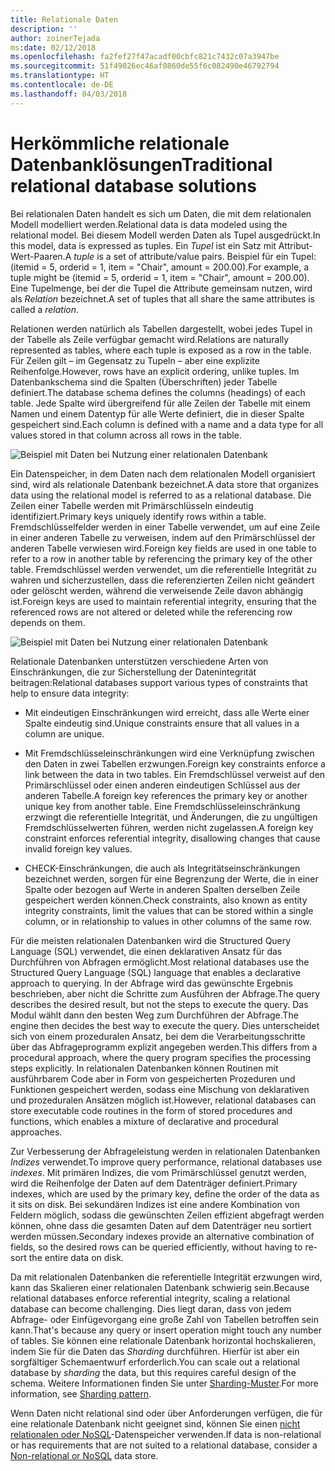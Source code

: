 ```yaml
---
title: Relationale Daten
description: ''
author: zoinerTejada
ms:date: 02/12/2018
ms.openlocfilehash: fa2fef27f47acadf00cbfc821c7432c07a3947be
ms.sourcegitcommit: 51f49026ec46af0860de55f6c082490e46792794
ms.translationtype: HT
ms.contentlocale: de-DE
ms.lasthandoff: 04/03/2018
---
```

# <a name="traditional-relational-database-solutions"></a><span data-ttu-id="18381-102">Herkömmliche relationale Datenbanklösungen</span><span class="sxs-lookup"><span data-stu-id="18381-102">Traditional relational database solutions</span></span>

<span data-ttu-id="18381-103">Bei relationalen Daten handelt es sich um Daten, die mit dem relationalen Modell modelliert werden.</span><span class="sxs-lookup"><span data-stu-id="18381-103">Relational data is data modeled using the relational model.</span></span> <span data-ttu-id="18381-104">Bei diesem Modell werden Daten als Tupel ausgedrückt.</span><span class="sxs-lookup"><span data-stu-id="18381-104">In this model, data is expressed as tuples.</span></span> <span data-ttu-id="18381-105">Ein *Tupel* ist ein Satz mit Attribut-Wert-Paaren.</span><span class="sxs-lookup"><span data-stu-id="18381-105">A *tuple* is a set of attribute/value pairs.</span></span> <span data-ttu-id="18381-106">Beispiel für ein Tupel: (itemid = 5, orderid = 1, item = "Chair", amount = 200.00).</span><span class="sxs-lookup"><span data-stu-id="18381-106">For example, a tuple might be (itemid = 5, orderid = 1, item = "Chair", amount = 200.00).</span></span> <span data-ttu-id="18381-107">Eine Tupelmenge, bei der die Tupel die Attribute gemeinsam nutzen, wird als *Relation* bezeichnet.</span><span class="sxs-lookup"><span data-stu-id="18381-107">A set of tuples that all share the same attributes is called a *relation*.</span></span> 

<span data-ttu-id="18381-108">Relationen werden natürlich als Tabellen dargestellt, wobei jedes Tupel in der Tabelle als Zeile verfügbar gemacht wird.</span><span class="sxs-lookup"><span data-stu-id="18381-108">Relations are naturally represented as tables, where each tuple is exposed as a row in the table.</span></span> <span data-ttu-id="18381-109">Für Zeilen gilt – im Gegensatz zu Tupeln – aber eine explizite Reihenfolge.</span><span class="sxs-lookup"><span data-stu-id="18381-109">However, rows have an explicit ordering, unlike tuples.</span></span> <span data-ttu-id="18381-110">Im Datenbankschema sind die Spalten (Überschriften) jeder Tabelle definiert.</span><span class="sxs-lookup"><span data-stu-id="18381-110">The database schema defines the columns (headings) of each table.</span></span> <span data-ttu-id="18381-111">Jede Spalte wird übergreifend für alle Zeilen der Tabelle mit einem Namen und einem Datentyp für alle Werte definiert, die in dieser Spalte gespeichert sind.</span><span class="sxs-lookup"><span data-stu-id="18381-111">Each column is defined with a name and a data type for all values stored in that column across all rows in the table.</span></span>

![Beispiel mit Daten bei Nutzung einer relationalen Datenbank](../images/example-relational.png)

<span data-ttu-id="18381-113">Ein Datenspeicher, in dem Daten nach dem relationalen Modell organisiert sind, wird als relationale Datenbank bezeichnet.</span><span class="sxs-lookup"><span data-stu-id="18381-113">A data store that organizes data using the relational model is referred to as a relational database.</span></span> <span data-ttu-id="18381-114">Die Zeilen einer Tabelle werden mit Primärschlüsseln eindeutig identifiziert.</span><span class="sxs-lookup"><span data-stu-id="18381-114">Primary keys uniquely identify rows within a table.</span></span> <span data-ttu-id="18381-115">Fremdschlüsselfelder werden in einer Tabelle verwendet, um auf eine Zeile in einer anderen Tabelle zu verweisen, indem auf den Primärschlüssel der anderen Tabelle verwiesen wird.</span><span class="sxs-lookup"><span data-stu-id="18381-115">Foreign key fields are used in one table to refer to a row in another table by referencing the primary key of the other table.</span></span> <span data-ttu-id="18381-116">Fremdschlüssel werden verwendet, um die referentielle Integrität zu wahren und sicherzustellen, dass die referenzierten Zeilen nicht geändert oder gelöscht werden, während die verweisende Zeile davon abhängig ist.</span><span class="sxs-lookup"><span data-stu-id="18381-116">Foreign keys are used to maintain referential integrity, ensuring that the referenced rows are not altered or deleted while the referencing row depends on them.</span></span> 

![Beispiel mit Daten bei Nutzung einer relationalen Datenbank](../images/example-relational2.png)

<span data-ttu-id="18381-118">Relationale Datenbanken unterstützen verschiedene Arten von Einschränkungen, die zur Sicherstellung der Datenintegrität beitragen:</span><span class="sxs-lookup"><span data-stu-id="18381-118">Relational databases support various types of constraints that help to ensure data integrity:</span></span>

- <span data-ttu-id="18381-119">Mit eindeutigen Einschränkungen wird erreicht, dass alle Werte einer Spalte eindeutig sind.</span><span class="sxs-lookup"><span data-stu-id="18381-119">Unique constraints ensure that all values in a column are unique.</span></span> 

- <span data-ttu-id="18381-120">Mit Fremdschlüsseleinschränkungen wird eine Verknüpfung zwischen den Daten in zwei Tabellen erzwungen.</span><span class="sxs-lookup"><span data-stu-id="18381-120">Foreign key constraints enforce a link between the data in two tables.</span></span> <span data-ttu-id="18381-121">Ein Fremdschlüssel verweist auf den Primärschlüssel oder einen anderen eindeutigen Schlüssel aus der anderen Tabelle.</span><span class="sxs-lookup"><span data-stu-id="18381-121">A foreign key references the primary key or another unique key from another table.</span></span> <span data-ttu-id="18381-122">Eine Fremdschlüsseleinschränkung erzwingt die referentielle Integrität, und Änderungen, die zu ungültigen Fremdschlüsselwerten führen, werden nicht zugelassen.</span><span class="sxs-lookup"><span data-stu-id="18381-122">A foreign key constraint enforces referential integrity, disallowing changes that cause invalid foreign key values.</span></span>

- <span data-ttu-id="18381-123">CHECK-Einschränkungen, die auch als Integritätseinschränkungen bezeichnet werden, sorgen für eine Begrenzung der Werte, die in einer Spalte oder bezogen auf Werte in anderen Spalten derselben Zeile gespeichert werden können.</span><span class="sxs-lookup"><span data-stu-id="18381-123">Check constraints, also known as entity integrity constraints, limit the values that can be stored within a single column, or in relationship to values in other columns of the same row.</span></span> 

<span data-ttu-id="18381-124">Für die meisten relationalen Datenbanken wird die Structured Query Language (SQL) verwendet, die einen deklarativen Ansatz für das Durchführen von Abfragen ermöglicht.</span><span class="sxs-lookup"><span data-stu-id="18381-124">Most relational databases use the Structured Query Language (SQL) language that enables a declarative approach to querying.</span></span> <span data-ttu-id="18381-125">In der Abfrage wird das gewünschte Ergebnis beschrieben, aber nicht die Schritte zum Ausführen der Abfrage.</span><span class="sxs-lookup"><span data-stu-id="18381-125">The query describes the desired result, but not the steps to execute the query.</span></span> <span data-ttu-id="18381-126">Das Modul wählt dann den besten Weg zum Durchführen der Abfrage.</span><span class="sxs-lookup"><span data-stu-id="18381-126">The engine then decides the best way to execute the query.</span></span> <span data-ttu-id="18381-127">Dies unterscheidet sich von einem prozeduralen Ansatz, bei dem die Verarbeitungsschritte über das Abfrageprogramm explizit angegeben werden.</span><span class="sxs-lookup"><span data-stu-id="18381-127">This differs from a procedural approach, where the query program specifies the processing steps explicitly.</span></span> <span data-ttu-id="18381-128">In relationalen Datenbanken können Routinen mit ausführbarem Code aber in Form von gespeicherten Prozeduren und Funktionen gespeichert werden, sodass eine Mischung von deklarativen und prozeduralen Ansätzen möglich ist.</span><span class="sxs-lookup"><span data-stu-id="18381-128">However, relational databases can store executable code routines in the form of stored procedures and functions, which enables a mixture of declarative and procedural approaches.</span></span>

<span data-ttu-id="18381-129">Zur Verbesserung der Abfrageleistung werden in relationalen Datenbanken *Indizes* verwendet.</span><span class="sxs-lookup"><span data-stu-id="18381-129">To improve query performance, relational databases use *indexes*.</span></span> <span data-ttu-id="18381-130">Mit primären Indizes, die vom Primärschlüssel genutzt werden, wird die Reihenfolge der Daten auf dem Datenträger definiert.</span><span class="sxs-lookup"><span data-stu-id="18381-130">Primary indexes, which are used by the primary key, define the order of the data as it sits on disk.</span></span> <span data-ttu-id="18381-131">Bei sekundären Indizes ist eine andere Kombination von Feldern möglich, sodass die gewünschten Zeilen effizient abgefragt werden können, ohne dass die gesamten Daten auf dem Datenträger neu sortiert werden müssen.</span><span class="sxs-lookup"><span data-stu-id="18381-131">Secondary indexes provide an alternative combination of fields, so the desired rows can be queried efficiently, without having to re-sort the entire data on disk.</span></span>

<span data-ttu-id="18381-132">Da mit relationalen Datenbanken die referentielle Integrität erzwungen wird, kann das Skalieren einer relationalen Datenbank schwierig sein.</span><span class="sxs-lookup"><span data-stu-id="18381-132">Because relational databases enforce referential integrity, scaling a relational database can become challenging.</span></span> <span data-ttu-id="18381-133">Dies liegt daran, dass von jedem Abfrage- oder Einfügevorgang eine große Zahl von Tabellen betroffen sein kann.</span><span class="sxs-lookup"><span data-stu-id="18381-133">That's because any query or insert operation might touch any number of tables.</span></span> <span data-ttu-id="18381-134">Sie können eine relationale Datenbank horizontal hochskalieren, indem Sie für die Daten das *Sharding* durchführen. Hierfür ist aber ein sorgfältiger Schemaentwurf erforderlich.</span><span class="sxs-lookup"><span data-stu-id="18381-134">You can scale out a relational database by *sharding* the data, but this requires careful design of the schema.</span></span> <span data-ttu-id="18381-135">Weitere Informationen finden Sie unter [Sharding-Muster](../../patterns/sharding.md).</span><span class="sxs-lookup"><span data-stu-id="18381-135">For more information, see [Sharding pattern](../../patterns/sharding.md).</span></span>

<span data-ttu-id="18381-136">Wenn Daten nicht relational sind oder über Anforderungen verfügen, die für eine relationale Datenbank nicht geeignet sind, können Sie einen [nicht relationalen oder NoSQL](../big-data/non-relational-data.md)-Datenspeicher verwenden.</span><span class="sxs-lookup"><span data-stu-id="18381-136">If data is non-relational or has requirements that are not suited to a relational database, consider a [Non-relational or NoSQL](../big-data/non-relational-data.md) data store.</span></span>
